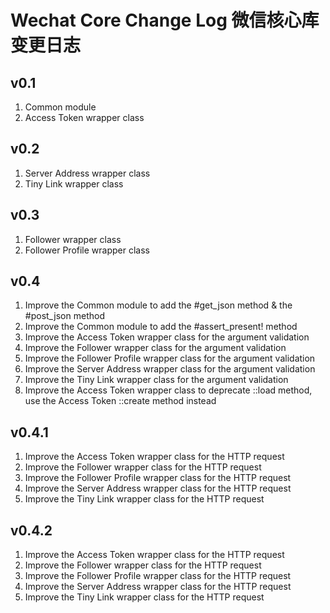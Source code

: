 # Wechat Core Change Log 微信核心库变更日志

## v0.1
1. Common module
2. Access Token wrapper class

## v0.2
1. Server Address wrapper class
2. Tiny Link wrapper class

## v0.3
1. Follower wrapper class
2. Follower Profile wrapper class

## v0.4
1. Improve the Common module to add the #get_json method & the #post_json method
2. Improve the Common module to add the #assert_present! method
3. Improve the Access Token wrapper class for the argument validation
4. Improve the Follower wrapper class for the argument validation
5. Improve the Follower Profile wrapper class for the argument validation
6. Improve the Server Address wrapper class for the argument validation
7. Improve the Tiny Link wrapper class for the argument validation
8. Improve the Access Token wrapper class to deprecate ::load method, use the Access Token ::create method instead

## v0.4.1
1. Improve the Access Token wrapper class for the HTTP request
2. Improve the Follower wrapper class for the HTTP request
3. Improve the Follower Profile wrapper class for the HTTP request
4. Improve the Server Address wrapper class for the HTTP request
5. Improve the Tiny Link wrapper class for the HTTP request

## v0.4.2
1. Improve the Access Token wrapper class for the HTTP request
2. Improve the Follower wrapper class for the HTTP request
3. Improve the Follower Profile wrapper class for the HTTP request
4. Improve the Server Address wrapper class for the HTTP request
5. Improve the Tiny Link wrapper class for the HTTP request
